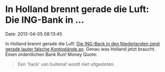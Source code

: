 In Holland brennt gerade die Luft: Die ING-Bank in \...
=======================================================

Date: 2013-04-05 08:13:45

In Holland brennt gerade die Luft: [Die ING-Bank in den Niederlanden
zeigt gerade lauter falsche Kontostände
an](http://www.elsevier.nl/Economie/nieuws/2013/4/Grote-storing-ING-klanten-melden-mysterieuze-afschriften-1218752W/).
Genau was Holland jetzt braucht. Einen ordentlichen Bank Run! Money
Quote:

> Een \'hack\' van buitenaf wordt niet uitgesloten.
